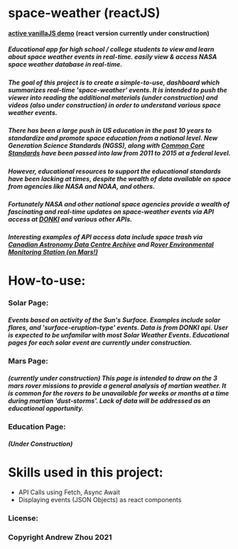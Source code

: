 # space-weather (reactJS)

#### [active vanillaJS demo](https://adoring-kirch-638f40.netlify.app/) (react version currently under construction)

##### Educational app for high school / college students to view and learn about space weather events in real-time. easily view & access NASA space weather database in real-time.

##### The goal of this project is to create a simple-to-use, dashboard which summarizes real-time 'space-weather' events. It is intended to push the viewer into reading the additional materials (under construction) and videos (also under construction) in order to understand various space weather events.

##### There has been a large push in US education in the past 10 years to standardize and promote space education from a national level. New Generation Science Standards (NGSS), along with [Common Core Standards](https://en.wikipedia.org/wiki/Common_Core_State_Standards_Initiative) have been passed into law from 2011 to 2015 at a federal level.

##### However, educational resources to support the educational standards have been lacking at times, despite the wealth of data available on space from agencies like NASA and NOAA, and others. 

##### Fortunately NASA and other national space agencies provide a wealth of fascinating and real-time updates on space-weather events via API access at [DONKI](https://ccmc.gsfc.nasa.gov/support/DONKI-webservices.php) and various other APIs.

##### Interesting examples of API access data include space trash via [Canadian Astronomy Data Centre Archive](https://www.asc-csa.gc.ca/eng/open-data/api.asp) and R[over Environmental Monitoring Station (on Mars!)](http://cab.inta-csic.es/rems/index.html)

# How-to-use:

### Solar Page:

##### Events based on activity of the Sun's Surface. Examples include solar flares, and 'surface-eruption-type' events. Data is from DONKI api. User is expected to be unfamilar with most Solar Weather Events. Educational pages for each solar event are currently under construction. 

### Mars Page:

##### (currently under construction) This page is intended to draw on the 3 mars rover missions to provide a general analysis of martian weather. It is common for the rovers to be unavailable for weeks or months at a time during martian 'dust-storms'. Lack of data will be addressed as an educational opportunity.

### Education Page:
##### (Under Construction)

# Skills used in this project:
 - API Calls using Fetch, Async Await
 - Displaying events (JSON Objects) as react components

### License:
### Copyright Andrew Zhou 2021
